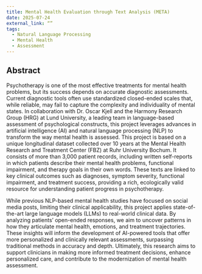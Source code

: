 ```yaml
---
title: Mental Health Evaluation through Text Analysis (META)
date: 2025-07-24
external_link: “”
tags:
  - Natural Language Processing
  - Mental Health
  - Assessment
---
```


## Abstract

Psychotherapy is one of the most effective treatments for mental health problems, but its success depends on accurate diagnostic assessments. Current diagnostic tools often use standardized closed-ended scales that, while reliable, may fail to capture the complexity and individuality of mental states. In collaboration with Dr. Oscar Kjell and the Harmony Research Group (HRG) at Lund University, a leading team in language-based assessment of psychological constructs, this project leverages advances in artificial intelligence (AI) and natural language processing (NLP) to transform the way mental health is assessed.
This project is based on a unique longitudinal dataset collected over 10 years at the Mental Health Research and Treatment Center (FBZ) at Ruhr University Bochum. It consists of more than 3,000 patient records, including written self-reports in which patients describe their mental health problems, functional impairment, and therapy goals in their own words. These texts are linked to key clinical outcomes such as diagnoses, symptom severity, functional impairment, and treatment success, providing a rich, ecologically valid resource for understanding patient progress in psychotherapy.

While previous NLP-based mental health studies have focused on social media posts, limiting their clinical applicability, this project applies state-of-the-art large language models (LLMs) to real-world clinical data. By analyzing patients’ open-ended responses, we aim to uncover patterns in how they articulate mental health, emotions, and treatment trajectories. These insights will inform the development of AI-powered tools that offer more personalized and clinically relevant assessments, surpassing traditional methods in accuracy and depth. Ultimately, this research aims to support clinicians in making more informed treatment decisions, enhance personalized care, and contribute to the modernization of mental health assessment.
